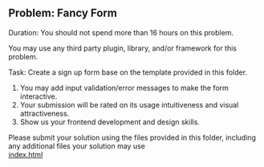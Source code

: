 ## Problem: Fancy Form

Duration: You should not spend more than 16 hours on this problem.

You may use any third party plugin, library, and/or framework for this problem.

Task: Create a sign up form base on the template provided in this folder.

1. You may add input validation/error messages to make the form interactive.
2. Your submission will be rated on its usage intuitiveness and visual attractiveness.
3. Show us your frontend development and design skills.

Please submit your solution using the files provided in this folder, including any additional files your solution may use  
[index.html](./index.html)
